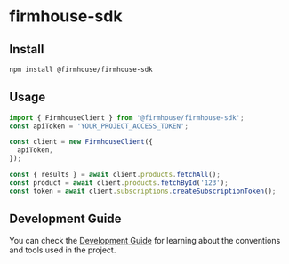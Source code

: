 # firmhouse-sdk

## Install

```bash
npm install @firmhouse/firmhouse-sdk
```

## Usage

```typescript
import { FirmhouseClient } from '@firmhouse/firmhouse-sdk';
const apiToken = 'YOUR_PROJECT_ACCESS_TOKEN';

const client = new FirmhouseClient({
  apiToken,
});

const { results } = await client.products.fetchAll();
const product = await client.products.fetchById('123');
const token = await client.subscriptions.createSubscriptionToken();
```

## Development Guide

You can check the [Development Guide](./docs/DevelopmentGuide.md) for learning about the conventions and tools used in the project.
